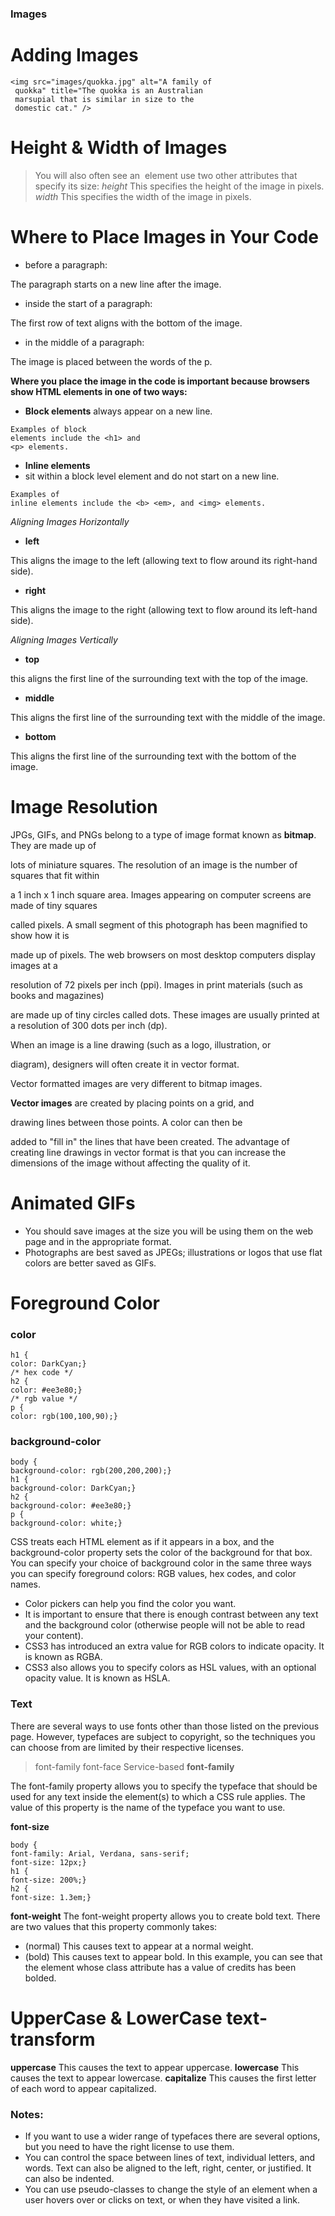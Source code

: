 ### Images
 # Adding Images
```
<img src="images/quokka.jpg" alt="A family of
 quokka" title="The quokka is an Australian
 marsupial that is similar in size to the
 domestic cat." />
 ```
 # Height & Width  of Images
 >You will also often see an <img> element use two other attributes that specify its size:
*height*
This specifies the height of the image in pixels.
*width*
This specifies the width of the image in pixels.

# Where to Place Images in Your Code

+ before a paragraph:

The paragraph starts on a new line after the image.
+ inside the start of a paragraph:

The first row of text aligns with the bottom of the image.

+ in the middle of a paragraph:

The image is placed between the words of the p.

**Where you place the image in the code is important because browsers show HTML elements in one of two ways:**
+ **Block elements** always appear on a new line. 

```
Examples of block
elements include the <h1> and
<p> elements.

```

+ **Inline elements** 
+ sit within a block level element and do not start on a new line. 
```
Examples of
inline elements include the <b> <em>, and <img> elements.
```

*Aligning Images Horizontally*

+ **left**

This aligns the image to the left (allowing text to flow around its right-hand side).

+ **right**

This aligns the image to the right (allowing text to flow around its
left-hand side).

*Aligning Images Vertically*

+ **top**

this aligns the first line of the surrounding text with the top of
the image.
+ **middle**

This aligns the first line of the surrounding text with the middle
of the image.
+ **bottom**

This aligns the first line of the surrounding text with the bottom
of the image.

# Image Resolution

JPGs, GIFs, and PNGs belong to a type of image format known as **bitmap**. They are made up of

lots of miniature squares. The resolution of an image is the number of squares that fit within

a 1 inch x 1 inch square area. Images appearing on computer screens are made of tiny squares

called pixels. A small segment of this photograph has been magnified to show how it is

made up of pixels. The web browsers on most desktop computers display images at a

resolution of 72 pixels per inch (ppi). Images in print materials (such as books and magazines)

are made up of tiny circles called dots. These images are usually printed at a resolution of 300
dots per inch (dp).

When an image is a line drawing (such as a logo, illustration, or

diagram), designers will often create it in vector format.

Vector formatted images are very different to bitmap images.

**Vector images** are created by placing points on a grid, and

drawing lines between those points. A color can then be

added to "fill in" the lines that have been created.
The advantage of creating line drawings in vector format is that
you can increase the dimensions of the image without affecting
the quality of it.
# Animated GIFs
+ You should save images at the size you will be using
them on the web page and in the appropriate format.
+ Photographs are best saved as JPEGs; illustrations or
logos that use flat colors are better saved as GIFs.

# Foreground Color
### color
```
h1 {
color: DarkCyan;}
/* hex code */
h2 {
color: #ee3e80;}
/* rgb value */
p {
color: rgb(100,100,90);}

```
### background-color
```
body {
background-color: rgb(200,200,200);}
h1 {
background-color: DarkCyan;}
h2 {
background-color: #ee3e80;}
p {
background-color: white;}
```

CSS treats each HTML element as if it appears in a box, and the
background-color property sets the color of the background
for that box.
You can specify your choice of background color in the same three ways you can specify
foreground colors: RGB values, hex codes, and color names.

+ Color pickers can help you find the color you want.
+ It is important to ensure that there is enough contrast
between any text and the background color (otherwise
people will not be able to read your content).
+ CSS3 has introduced an extra value for RGB colors to
indicate opacity. It is known as RGBA.
+ CSS3 also allows you to specify colors as HSL values,
with an optional opacity value. It is known as HSLA.

### Text
There are several ways to use fonts other than those listed on the
previous page. However, typefaces are subject to copyright, so the
techniques you can choose from are limited by their respective licenses.

>font-family font-face Service-based 
**font-family**

The font-family property allows you to specify the
typeface that should be used for any text inside the element(s) to
which a CSS rule applies. The value of this property is the
name of the typeface you want to use. 

**font-size**
```
body {
font-family: Arial, Verdana, sans-serif;
font-size: 12px;}
h1 {
font-size: 200%;}
h2 {
font-size: 1.3em;}
```
**font-weight**
The font-weight property allows you to create bold text.
There are two values that this property commonly takes:
+ (normal)
This causes text to appear at a
normal weight.
+ (bold)
This causes text to appear bold. In this example, you can see
that the element whose class attribute has a value of credits
has been bolded.

# UpperCase & LowerCase text-transform
**uppercase**
This causes the text to appear
uppercase.
**lowercase**
This causes the text to appear
lowercase.
**capitalize**
This causes the first letter of
each word to appear capitalized.

### Notes:
+ If you want to use a wider range of typefaces there are several options, but you need to have the right license
to use them.
+ You can control the space between lines of text,
individual letters, and words. Text can also be aligned to the left, right, center, or justified. It can also be
indented.
+ You can use pseudo-classes to change the style of an element when a user hovers over or clicks on text, or
when they have visited a link.
